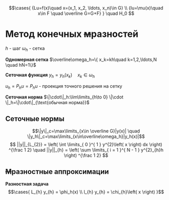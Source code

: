 $$\cases{
{Lu=f(x)\quad x=(x_1, x_2, \ldots, x_n)\in G} \\ 
{lu=\mu(x)\quad x\in F \quad \overline G=G+F}
}
\quad H_0
$$
# Метод конечных ~~м~~разностей
$h$ - шаг
$\omega_h$ - сетка

**Одномерная сетка**
	$\overline\omega_h=\{ x_k=kh\quad k=1,2,\ldots,N \quad hN=1\}$

**Сеточная функция**
	$y_h=y_h(x_k)\quad x_k\in \omega_h$

$u_h=P_h u=P_h u$ - проекция точного решения на сетку

**Сеточная норма**
	$\|\cdot\|_h:\lim\limits_{h\to 0} \|\cdot \|_h=\|\cdot\|_{\text{обычная норма}}$

## Сеточные нормы
$$\|y\|_c=\max\limits_{x\in \overline G}|y(x)| \quad \|y_h\|_с=\max\limits_{x\in\overline\omega_h}|y_h(x)|$$
$$
||y||_{L_{2}} = \left( \int \limits_{ 0 }^{ 1 } y^{2}\left( x \right) dx \right) ^{\frac 1 2} \quad ||y||_{h} = \left( \sum \limits_{ i = 1 }^{ N - 1 } y^{2}_{h}h \right) ^{\frac 1 2} 
$$
## ~~М~~разностные аппроксимации
**Разностная задача**
$$\cases{
L_{h} y_{h} = \phi_h(x) \\
l_{h} y_{h} = \chi_{h}\left( x \right) 
}$$


